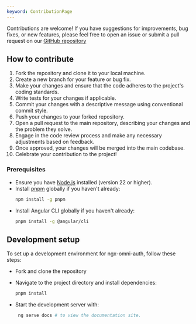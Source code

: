 ```yaml
---
keyword: ContributionPage
---
```


Contributions are welcome! If you have suggestions for improvements, bug fixes, or new features, please feel free to open an issue or submit a pull request on our [GitHub repository](https://github.com/ngx-addons/omni-auth)

## How to contribute

1. Fork the repository and clone it to your local machine.
2. Create a new branch for your feature or bug fix.
3. Make your changes and ensure that the code adheres to the project's coding standards.
4. Write tests for your changes if applicable.
5. Commit your changes with a descriptive message using conventional commit style.
6. Push your changes to your forked repository.
7. Open a pull request to the main repository, describing your changes and the problem they solve.
8. Engage in the code review process and make any necessary adjustments based on feedback.
9. Once approved, your changes will be merged into the main codebase.
10. Celebrate your contribution to the project!

### Prerequisites

- Ensure you have [Node.js](https://nodejs.org/) installed (version 22 or higher).
- Install [pnpm](https://pnpm.io/) globally if you haven't already:
  ```bash
  npm install -g pnpm
  ```
- Install Angular CLI globally if you haven't already:
  ```bash
  pnpm install -g @angular/cli
  ```

## Development setup

To set up a development environment for ngx-omni-auth, follow these steps:

- Fork and clone the repository
- Navigate to the project directory and install dependencies:
  ```bash
  pnpm install
  ```

- Start the development server with:
  ```bash
   ng serve docs # to view the documentation site.
  ```

